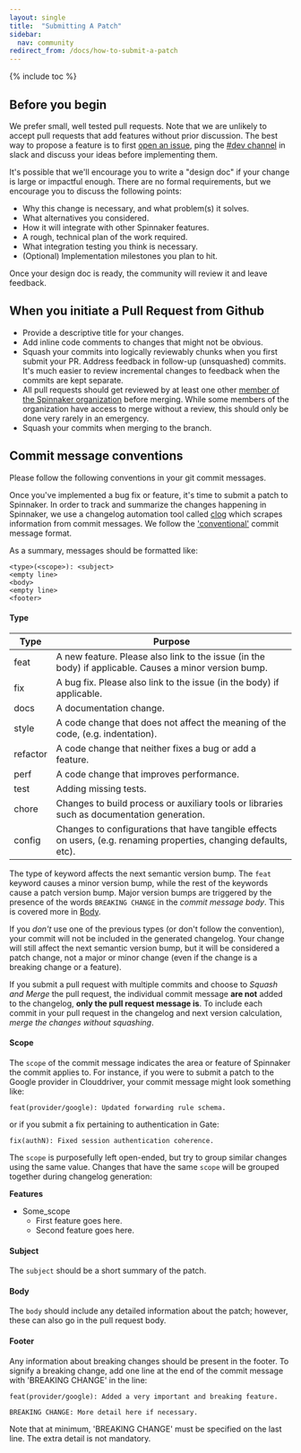 ```yaml
---
layout: single
title:  "Submitting A Patch"
sidebar:
  nav: community
redirect_from: /docs/how-to-submit-a-patch
---
```


{% include toc %}

## Before you begin

We prefer small, well tested pull requests. Note that we are unlikely to accept
pull requests that add features without prior discussion. The best way to
propose a feature is to first [open an
issue](https://github.com/spinnaker/spinnaker/issues/new), ping the [#dev
channel](https://spinnakerteam.slack.com/messages/C0DPVDMQE/) in slack and
discuss your ideas before implementing them.

It's possible that we'll encourage you to write a "design doc" if your change
is large or impactful enough. There are no formal requirements, but we
encourage you to discuss the following points:

* Why this change is necessary, and what problem(s) it solves.
* What alternatives you considered.
* How it will integrate with other Spinnaker features.
* A rough, technical plan of the work required.
* What integration testing you think is necessary.
* (Optional) Implementation milestones you plan to hit.

Once your design doc is ready, the community will review it and leave feedback.

## When you initiate a Pull Request from Github

* Provide a descriptive title for your changes.
* Add inline code comments to changes that might not be obvious.
* Squash your commits into logically reviewably chunks when you first submit
  your PR. Address feedback in follow-up (unsquashed) commits. It's much easier
  to review incremental changes to feedback when the commits are kept separate.
* All pull requests should get reviewed by at least one other [member of the
  Spinnaker organization](https://github.com/orgs/spinnaker/people) before
  merging. While some members of the organization have access to merge without a
  review, this should only be done very rarely in an emergency.
* Squash your commits when merging to the branch.

## Commit message conventions

Please follow the following conventions in your git commit messages.

Once you've implemented a bug fix or feature, it's time to submit a patch to Spinnaker. In order to track and summarize the changes happening in Spinnaker, we use a changelog automation tool called [clog](https://github.com/clog-tool/clog-cli) which scrapes information from commit messages. We follow the ['conventional'](https://github.com/conventional-changelog/conventional-changelog/blob/a5505865ff3dd710cf757f50530e73ef0ca641da/conventions/angular.md) commit message format.

As a summary, messages should be formatted like:

```
<type>(<scope>): <subject>
<empty line>
<body>
<empty line>
<footer>
```

#### Type

Type | Purpose
--------|------------
feat | A new feature. Please also link to the issue (in the body) if applicable. Causes a minor version bump.
fix | A bug fix. Please also link to the issue (in the body) if applicable.
docs | A documentation change.
style | A code change that does not affect the meaning of the code, (e.g. indentation).
refactor | A code change that neither fixes a bug or add a feature.
perf | A code change that improves performance.
test | Adding missing tests.
chore | Changes to build process or auxiliary tools or libraries such as documentation generation.
config | Changes to configurations that have tangible effects on users, (e.g. renaming properties, changing defaults, etc).

The type of keyword affects the next semantic version bump. The `feat` keyword causes a minor version bump, while the rest of the keywords cause a patch version bump. Major version bumps are triggered by the presence of the words `BREAKING CHANGE` in the _commit message body_. This is covered more in [Body](#body).

If you _don't_ use one of the previous types (or don't follow the convention), your commit will not be included in the generated changelog. Your change will still affect the next semantic version bump, but it will be considered a patch change, not a major or minor change (even if the change is a breaking change or a feature).

If you submit a pull request with multiple commits and choose to _Squash and Merge_ the pull request, the individual commit message **are not** added to the changelog, **only the pull request message is**. To include each commit in your pull request in the changelog and next version calculation, _merge the changes without squashing_.

#### Scope

The `scope` of the commit message indicates the area or feature of Spinnaker the commit applies to. For instance, if you were to submit a patch to the Google provider in Clouddriver, your commit message might look something like:

```
feat(provider/google): Updated forwarding rule schema.
```

or if you submit a fix pertaining to authentication in Gate:

```
fix(authN): Fixed session authentication coherence.
```

The `scope` is purposefully left open-ended, but try to group similar changes using the same value. Changes that have the same `scope` will be grouped together during changelog generation:

**Features**
* Some_scope
  - First feature goes here.
  - Second feature goes here.

#### Subject

The `subject` should be a short summary of the patch.

#### Body

The `body` should include any detailed information about the patch; however, these can also go in the pull request body.

#### Footer

Any information about breaking changes should be present in the footer. To signify a breaking change, add one line at the end of the commit message with 'BREAKING CHANGE' in the line:

```
feat(provider/google): Added a very important and breaking feature.

BREAKING CHANGE: More detail here if necessary.
```

Note that at minimum, 'BREAKING CHANGE' must be specified on the last line. The extra detail is not mandatory.
